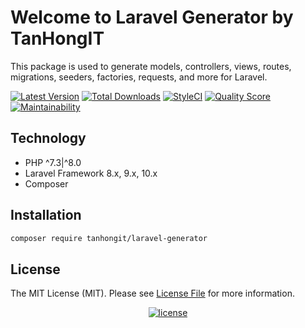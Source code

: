 # Welcome to Laravel Generator by TanHongIT

This package is used to generate models, controllers, views, routes, migrations, seeders, factories, requests, and more for Laravel.

[![Latest Version](https://img.shields.io/github/release/tanhongit/laravel-generator.svg?style=flat-square)](https://github.com/tanhongit/laravel-generator/releases)
[![Total Downloads](https://img.shields.io/packagist/dt/tanhongit/laravel-generator.svg?style=flat-square)](https://packagist.org/packages/tanhongit/laravel-generator)
[![StyleCI](https://styleci.io/repos/605697295/shield)](https://styleci.io/repos/605697295)
[![Quality Score](https://img.shields.io/scrutinizer/g/tanhongit/laravel-generator.svg?style=flat-square)](https://scrutinizer-ci.com/g/tanhongit/laravel-generator)
[![Maintainability](https://api.codeclimate.com/v1/badges/231c123bfa276fd1ac3c/maintainability)](https://codeclimate.com/github/tanhongit/laravel-generator/maintainability)

## Technology

- PHP ^7.3|^8.0
- Laravel Framework 8.x, 9.x, 10.x
- Composer

## Installation

```bash
composer require tanhongit/laravel-generator
```

## License

The MIT License (MIT). Please see [License File](LICENSE) for more information.

<p align="center">
    <a href="https://packagist.org/packages/tanhongit/laravel-generator">
        <img src="https://img.shields.io/packagist/l/doctrine/orm.svg" data-origin="https://img.shields.io/packagist/l/doctrine/orm.svg" alt="license">
    </a>
</p>

